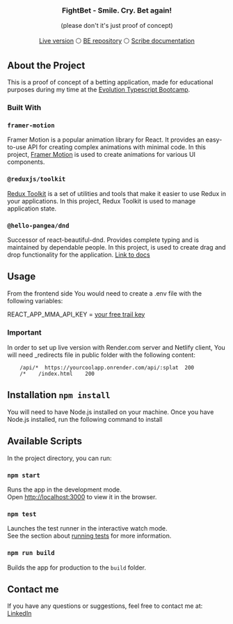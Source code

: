 


<div align="center">
 
  <h3 align="center">FightBet - Smile. Cry. Bet again!</h3>

  <p align="center">
    (please don't it's just proof of concept)
    <br />
    <br />
    <a href="https://fightbet.netlify.app/">Live version</a> 
    &#9898;
    <a href="https://github.com/MaciejFigat/fightAppBE">BE repository</a>
    &#9898;
    <a href="https://scribehow.com/page/Fight_Bet__d-qZ4wCnQEqq2Z0j9HF4xA">Scribe documentation</a>
   </p>
</div>

## About the Project

This is a proof of concept of a betting application, made for educational purposes during my time at the [Evolution Typescript Bootcamp](https://typescript-bootcamp.evolution.com/).

### Built With

### `framer-motion`

Framer Motion is a popular animation library for React. It provides an easy-to-use API for creating complex animations with minimal code. In this project, [Framer Motion](https://www.framer.com/motion/) is used to create animations for various UI components. 

### `@reduxjs/toolkit`

[Redux Toolkit](https://redux-toolkit.js.org/) is a set of utilities and tools that make it easier to use Redux in your applications. In this project, Redux Toolkit is used to manage application state.

### `@hello-pangea/dnd`
Successor of react-beautiful-dnd. Provides complete typing and is maintained by dependable people. In this project, is used to create drag and drop functionality for the application.
[Link to docs](https://github.com/hello-pangea/dnd)

## Usage
From the frontend side You would need to create a .env file with the following variables: 

REACT_APP_MMA_API_KEY = [your free trail key](https://sportsdata.io/cart/free-trial) 

### Important
 In order to set up live version with Render.com server and Netlify client, 
 You will need _redirects file in public folder with the following content:
 
``` 
    /api/*  https://yourcoolapp.onrender.com/api/:splat  200
    /*    /index.html    200
```
 


## Installation `npm install`

You will need to have Node.js installed on your machine. Once you have Node.js installed, run the following command to install

## Available Scripts

In the project directory, you can run:

### `npm start`

Runs the app in the development mode.\
Open [http://localhost:3000](http://localhost:3000) to view it in the browser.

### `npm test`

Launches the test runner in the interactive watch mode.\
See the section about [running tests](https://facebook.github.io/create-react-app/docs/running-tests) for more information.

### `npm run build`

Builds the app for production to the `build` folder.


## Contact me 

If you have any questions or suggestions, feel free to contact me at:
[LinkedIn](https://www.linkedin.com/in/maciej-figat/)
